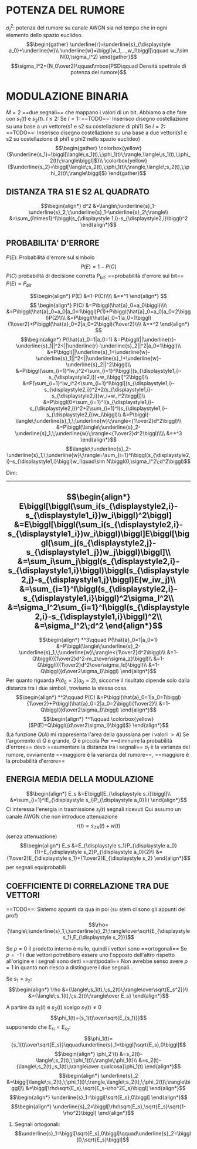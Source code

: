 # POTENZA DEL RUMORE

$\sigma_I^2:$ potenza del rumore su canale AWGN sia nel tempo che in ogni elemento dello spazio euclideo.
$$\begin{gather}
\underline{r}=\underline{s}_{\displaystyle a_0}+\underline{w}\\
\underline{w}=\biggl[w_1,...,w_I\biggl]\qquad w_i\sim N(0,\sigma_I^2)
\end{gather}$$
$$\sigma_I^2={N_0\over2}\qquad\mbox{PSD\qquad Densità spettrale di potenza del rumore}$$

# MODULAZIONE BINARIA

$M=2$ ==due segnali== che mappano i valori di un bit.
Abbiamo a che fare con $s_1(t)$ e $s_2(t)$.
$I\leq2$:
Se $I=1$:
==TODO==: Inserisco disegno costellazione su una base a un vettore(s1 e s2 su costellazione di phi1)
Se $I=2$:
==TODO==: Inserisco disegno costellazione su una base a due vettori(s1 e s2 su costellazione di phi1 e phi2 nello spazio euclideo)
$$\begin{gather}
\colorbox{yellow}{$\underline{s_1}=\biggl[\langle\;s_1(t),\;\phi_1(t)\;\rangle,\langle\;s_1(t),\;\phi_2(t)\;\rangle\biggl]$}\\
\colorbox{yellow}{$\underline{s_2}=\biggl[\langle\;s_2(t),\;\phi_1(t)\;\rangle,\langle\;s_2(t),\;\phi_2(t)\;\rangle\biggl]$}
\end{gather}$$

## DISTANZA TRA S1 E S2 AL QUADRATO
$$\begin{align*}
d^2
&=\langle\;\underline{s}_1-\underline{s}_2,\;\underline{s}_1-\underline{s}_2\;\rangle\\
&=\sum_{i\times1}^I\biggl(s_{\displaystyle 1,i}-s_{\displaystyle2,i}\biggl)^2
\end{align*}$$

## PROBABILITA' D'ERRORE
$P(E)$: Probabilità d'errore sul simbolo
$$P(E)=1-P(C)$$
$P(C)$ probabilità di decisione corretta
$P_{\displaystyle bit}$: ==probabilità d'errore sul bit== $P(E)=P_{\displaystyle bit}$

$$\begin{align*}
P(E)
&=1-P(C)\\\\
&=*^1
\end{align*}
$$
$$
\begin{align*}
P(C)
&=P\biggl(\hat{a}_0=a_0\biggl)\\\\
&=P\biggl(\hat{a}_0=a_0|a_0=1\biggl)P(1)+P\biggl(\hat{a}_0=a_0|a_0=2\biggl)P(2)\\\\
&=P\biggl(\hat{a}_0=1|a_0=1\biggl){1\over2}+P\biggl(\hat{a}_0=2|a_0=2\biggl){1\over2}\\\\
&=*^2
\end{align*}
$$
$$\begin{align*}
P(\hat{a}_0=1|a_0=1)
&=P\biggl(||\underline{r}-\underline{s}_1||^2<||\underline{r}-\underline{s}_2||^2|a_0=1\biggl)\\
&=P\biggl(||\underline{s}_1+\underline{w}-\underline{s}_1||^2<||\underline{s}_!+\underline{w}-\underline{s}_2||^2\biggl)\\
&=P\biggl(\sum_{i=1}^Iw_i^2<\sum_{i=1}^I\biggl[(s_{\displaystyle1,i}-s_{\displaystyle2,i})+w_i\biggl]^2\biggl)\\
&=P(\sum_{i=1}^Iw_i^2<\sum_{i=1}^I\biggl[(s_{\displaystyle1,i}-s_{\displaystyle2,i})^2+2(s_{\displaystyle1,i}-s_{\displaystyle2,i})w_i+w_i^2\biggl])\\
&=P\biggl(0<\sum_{i=1}^I(s_{\displaystyle1,i}-s_{\displaystyle2,i})^2+2\sum_{i=1}^I(s_{\displaystyle1,i}-s_{\displaystyle2,i})w_i\biggl)\\
&=P\biggl(-\langle\;\underline{s}_1,\;\underline{w}\;\rangle<{1\over2}d^2\biggl)\\
&=P\biggl(\langle\;\underline{s}_2-\underline{s}_1,\;\underline{w}\;\rangle<{1\over2}d^2\biggl)\\\\
&=*^3
\end{align*}$$
$$\langle\;\underline{s}_2-\underline{s}_1,\;\underline{w}\;\rangle=\sum_{i=1}^I\biggl(s_{\displaystyle2,i}-s_{\displaystyle1,i}\biggl)w_i\quad\sim N\biggl(0,\sigma_I^2\;d^2\biggl)$$

Dim:

----
$$\begin{align*}
E\biggl[\biggl(\sum_i(s_{\displaystyle2,i}-s_{\displaystyle1_i})w_i\biggl)^2\biggl]
&=E\biggl[\biggl(\sum_i(s_{\displaystyle2,i}-s_{\displaystyle1_i})w_i\biggl)\biggl]E\biggl[\biggl(\sum_j(s_{\displaystyle2,j}-s_{\displaystyle1_j})w_j\biggl)\biggl]\\
&=\sum_i\sum_j\biggl(s_{\displaystyle2,i}-s_{\displaystyle1,i}\biggl)\biggl(s_{\displaystyle2,j}-s_{\displaystyle1,j}\biggl)E(w_iw_j)\\
&=\sum_{i=1}^I\biggl(s_{\displaystyle2,i}-s_{\displaystyle1,i}\biggl)^2\sigma_I^2\\
&=\sigma_I^2\sum_{i=1}^I\biggl(s_{\displaystyle2,i}-s_{\displaystyle1,i}\biggl)^2\\
&=\sigma_I^2\;d^2
\end{align*}$$
----

$$\begin{align*}
*^3\qquad
P(\hat{a}_0=1|a_0=1)
&=P\biggl(\langle\;\underline{s}_2-\underline{s}_1,\;\underline{w}\;\rangle<{1\over2}d^2\biggl)\\
&=1-Q\biggl({{1\over2}d^2-m_z\over\sigma_z}\biggl)\\
&=1-Q\biggl({{1\over2}d^2\over\sigma_Id}\biggl)\\
&=1-Q\biggl({d\over2\sigma_I}\biggl)
\end{align*}$$
Per quanto riguarda $P(\hat{a}_0=2|a_0=2)$, siccome il risultato dipende solo dalla distanza tra i due simboli, troviamo la stessa cosa.
$$\begin{align*}
*^2\qquad
P(C)
&=P\biggl(\hat{a}_0=1|a_0=1\biggl){1\over2}+P\biggl(\hat{a}_0=2|a_0=2\biggl){1\over2}\\
&=1-Q\biggl({d\over2\sigma_I}\biggl)
\end{align*}$$
$$\begin{align*}
*^1\qquad
\colorbox{yellow}{$P(E)=Q\biggl({d\over2\sigma_I}\biggl)$}
\end{align*}$$
(La funzione $Q(A)$ mi rappresenta l'area della gaussiana per i valori $>A$)
Se l'argomento di $Q$ è grande, $Q$ è piccola
Per ==diminuire la probabilità d'errore== devo ==aumentare la distanza tra i segnali==
$\sigma_I$ è la varianza del rumore, ovviamente ==maggiore è la varianza del rumore==, ==maggiore è la probabilità d'errore==

## ENERGIA MEDIA DELLA MODULAZIONE
$$\begin{align*}
E_s
&=E\biggl[E_{\displaystyle s_i}\biggl]\\
&=\sum_{i=1}^IE_{\displaystyle s_i}P_{\displaystyle a_0}(i)
\end{align*}$$
Ci interessa l'energia in trasmissione
$s_i(t)$ segnali ricevuti
Qui assumo un canale AWGN che non introduce attenuazione
$$r(t)=s_{TX}(t)+w(t)$$
(senza attenuazione)
$$\begin{align*}
E_s
&=E_{\displaystyle s_1}P_{\displaystyle a_0}(1)+E_{\displaystyle s_2}P_{\displaystyle a_0}(2)\\
&={1\over2}E_{\displaystyle s_1}+{1\over2}E_{\displaystyle s_2}
\end{align*}$$
per segnali equiprobabili

## COEFFICIENTE DI CORRELAZIONE TRA DUE VETTORI
==TODO==: Sistemo appunti da qua in poi (su stem ci sono gli appunti del prof)
$$\rho={\langle\;\underline{s}_1,\;\underline{s}_2\;\rangle\over\sqrt{E_{\displaystyle s_1},E_{\displaystyle s_2}}}$$

Se $\rho=0$ il prodotto interno è nullo, quindi i vettori sono ==ortogonali==
Se $\rho=-1$ i due vettori potrebbero essere uno l'opposto dell'altro rispetto all'origine e i segnali sono detti ==antipodali==
Non avrebbe senso avere $\rho=1$ in quanto non riesco a distinguere i due segnali...

Se $s_1=s_2$:
$$\begin{align*}
\rho
&={\langle\;s_1(t),\;s_2(t)\;\rangle\over\sqrt{E_s^2}}\\
&={\langle\;s_1(t),\;s_2(t)\;\rangle\over E_s}
\end{align*}$$

A partire da $s_1(t)$ e $s_2(t)$ scelgo $s_1(t)\neq0$
$$\phi_1(t)={s_1(t)\over\sqrt{E_{s_1}}}$$
supponendo che $E_{s_!}=E_{s_2}$:
$$\phi_1(t)={s_1(t)\over\sqrt{E_s}}\qquad\underline{s}_1=\biggl[\sqrt{E_s},0\biggl]$$
$$\begin{align*}
\phi_2'(t)
&=s_2(t)-\langle\;s_2(t),\;\phi_1(t)\;\rangle\;\phi_1(t)\\
&=s_2(t)-{\langle\;s_2(t),;s_1(t)\;\rangle\over qualcosa}\phi_1(t)
\end{align*}$$
$$\begin{align*}
\underline{s}_2
&=\biggl[\langle\;s_2(t),\;\phi_1(t)\;\rangle,\langle\;s_2(t),\;\phi_2(t)\;\rangle\biggl]\\
&=\biggl[\rho\sqrt{E_s},\sqrt{E_s-\rho^2E_s}\biggl]
\end{align*}$$
$$\begin{align*}
\underline{s}_1=\biggl[\sqrt{E_s},0\biggl]
\end{align*}$$
$$\begin{align*}
\underline{s}_2=\biggl[\rho\sqrt{E_s},\sqrt{E_s}\sqrt{1-\rho^2}\biggl]
\end{align*}$$

1) Segnali ortogonali:
   $$\underline{s}_1=\biggl[\sqrt{E_s},0\biggl]\qquad\underline{s}_2=\biggl[0,\sqrt{E_s}\biggl]$$